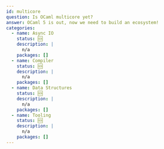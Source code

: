 ```yaml
---
id: multicore
question: Is OCaml multicore yet?
answer: OCaml 5 is out, now we need to build an ecosystem!
categories:
  - name: Async IO
    status: 🆘
    description: |
      n/a
    packages: []
  - name: Compiler
    status: 🆘
    description: |
      n/a
    packages: []
  - name: Data Structures
    status: 🆘
    description: |
      n/a
    packages: []
  - name: Tooling
    status: 🆘
    description: |
      n/a
    packages: []
---
```

